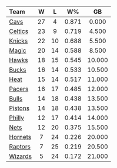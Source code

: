 | Team                            |  W  |  L  |  W%   |   GB   |
|:--------------------------------|:---:|:---:|:-----:|:------:|
| [Cavs](/r/clevelandcavs)        | 27  |  4  | 0.871 | 0.000  |
| [Celtics](/r/bostonceltics)     | 23  |  9  | 0.719 | 4.500  |
| [Knicks](/r/NYKnicks)           | 22  | 10  | 0.688 | 5.500  |
| [Magic](/r/OrlandoMagic)        | 20  | 14  | 0.588 | 8.500  |
| [Hawks](/r/AtlantaHawks)        | 18  | 15  | 0.545 | 10.000 |
| [Bucks](/r/MkeBucks)            | 16  | 14  | 0.533 | 10.500 |
| [Heat](/r/heat)                 | 15  | 14  | 0.517 | 11.000 |
| [Pacers](/r/pacers)             | 16  | 17  | 0.485 | 12.000 |
| [Bulls](/r/chicagobulls)        | 14  | 18  | 0.438 | 13.500 |
| [Pistons](/r/DetroitPistons)    | 14  | 18  | 0.438 | 13.500 |
| [Philly](/r/sixers)             | 12  | 17  | 0.414 | 14.000 |
| [Nets](/r/GoNets)               | 12  | 20  | 0.375 | 15.500 |
| [Hornets](/r/CharlotteHornets)  |  7  | 24  | 0.226 | 20.000 |
| [Raptors](/r/torontoraptors)    |  7  | 25  | 0.219 | 20.500 |
| [Wizards](/r/washingtonwizards) |  5  | 24  | 0.172 | 21.000 |